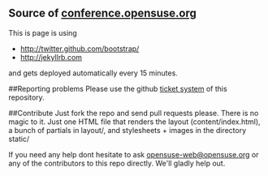 Source of [conference.opensuse.org](http://conference.opensuse.org)
-------------------------------------------------------------------

This is page is using 

* http://twitter.github.com/bootstrap/
* http://jekyllrb.com 

and gets deployed automatically every 15 minutes.

##Reporting problems
Please use the github [ticket system](https://github.com/openSUSE/conference.o.o/issues)
of this repository. 

##Contribute
Just fork the repo and send pull requests please. There is no magic to it.
Just one HTML file that renders the layout (content/index.html), a bunch of
partials in layout/, and stylesheets + images in the directory static/

If you need any help dont hesitate to ask <a href="mailto:opensuse-web@opensuse.org">opensuse-web@opensuse.org</a>
or any of the contributors to this repo directly. We'll gladly help out.
